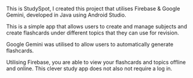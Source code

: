 This is StudySpot, I created this project that utilises Firebase & Google Gemini, developed in Java using Android Studio.

This is a simple app that allows users to create and manage subjects and create flashcards under different topics that they can use for revision.

Google Gemini was utilised to allow users to automatically generate flashcards.

Utilising Firebase, you are able to view your flashcards and topics offline and online. This clever study app does not also not require a log in.
